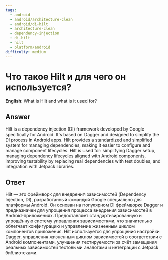 ```yaml
---
tags:
  - android
  - android/architecture-clean
  - android/di-hilt
  - architecture-clean
  - dependency-injection
  - di-hilt
  - hilt
  - platform/android
difficulty: medium
---
```


# Что такое Hilt и для чего он используется?

**English**: What is Hilt and what is it used for?

## Answer

Hilt is a dependency injection (DI) framework developed by Google specifically for Android. It's based on Dagger and designed to simplify the DI process in Android apps. Hilt provides a standardized and simplified system for managing dependencies, making it easier to configure and manage component lifecycles. Hilt is used for: simplifying Dagger setup, managing dependency lifecycles aligned with Android components, improving testability by replacing real dependencies with test doubles, and integration with Jetpack libraries.

## Ответ

Hilt — это фреймворк для внедрения зависимостей (Dependency Injection, DI), разработанный командой Google специально для платформы Android. Он основан на популярном DI фреймворке Dagger и предназначен для упрощения процесса внедрения зависимостей в Android-приложениях. Предоставляет стандартизированную и упрощённую систему управления зависимостями, что значительно облегчает конфигурацию и управление жизненным циклом компонентов приложения. Hilt используется для упрощения настройки Dagger, управления жизненным циклом зависимостей в соответствии с Android компонентами, улучшения тестируемости за счёт замещения реальных зависимостей тестовыми аналогами и интеграции с Jetpack библиотеками.


